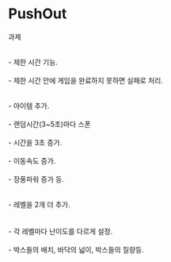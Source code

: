 # PushOut

과제

  <br>- 제한 시간 기능.</br>
	<br>-	제한 시간 안에 게임을 완료하지 못하면 실패로 처리.</br>

  <br>- 아이템 추가.</br>
	<br>-	랜덤시간(3~5초)마다 스폰</br>
		<br>-	시간을 3초 증가.</br>
		<br>-	이동속도 증가.</br>
		<br>-	장풍파워 증가 등.</br>

  <br>- 레벨을 2개 더 추가. </br>   
    <br>-	각 레벨마다 난이도를 다르게 설정.</br>
		<br>-	박스들의 배치, 바닥의 넓이, 박스들의 질량등.</br>
